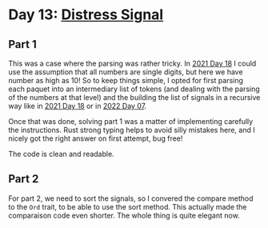 # Day 13: [Distress Signal](https://adventofcode.com/2022/day/13)

## Part 1

This was a case where the parsing was rather tricky. In [2021 Day 18](../../2021/day18/README.md) I could use the assumption that all numbers are single digits, but here we have number as high as 10! So to keep things simple, I opted for first parsing each paquet into an intermediary list of tokens (and dealing with the parsing of the numbers at that level) and the building the list of signals in a recursive way like in [2021 Day 18](../../2021/day18/README.md) or in [2022 Day 07](../day07/README.md).

Once that was done, solving part 1 was a matter of implementing carefully the instructions. Rust strong typing helps to avoid silly mistakes here, and I nicely got the right answer on first attempt, bug free!

The code is clean and readable.

## Part 2

For part 2, we need to sort the signals, so I convered the compare method to the `Ord` trait, to be able to use the sort method. This actually made the comparaison code even shorter. The whole thing is quite elegant now.